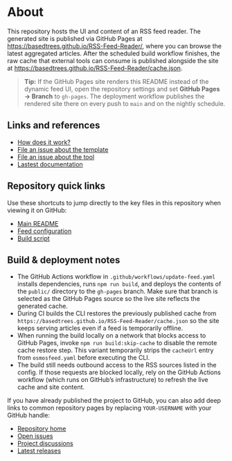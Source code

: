 # About

This repository hosts the UI and content of an RSS feed reader. The
generated site is published via GitHub Pages at
https://basedtrees.github.io/RSS-Feed-Reader/, where you can browse the
latest aggregated articles. After the scheduled build workflow finishes,
the raw cache that external tools can consume is published alongside the
site at https://basedtrees.github.io/RSS-Feed-Reader/cache.json.

> **Tip:** If the GitHub Pages site renders this README instead of the
> dynamic feed UI, open the repository settings and set **GitHub Pages →
> Branch** to `gh-pages`. The deployment workflow publishes the rendered
> site there on every push to `main` and on the nightly schedule.

## Links and references

- [How does it work?](https://github.com/osmoscraft/osmosfeed#osmosfeed)
- [File an issue about the template](https://github.com/osmoscraft/osmosfeed-template)
- [File an issue about the tool](https://github.com/osmoscraft/osmosfeed)
- [Lastest documentation](https://github.com/osmoscraft/osmosfeed)

## Repository quick links

Use these shortcuts to jump directly to the key files in this repository when viewing it on GitHub:

- [Main README](./README.md)
- [Feed configuration](./osmosfeed.yaml)
- [Build script](./package.json)

## Build & deployment notes

- The GitHub Actions workflow in `.github/workflows/update-feed.yaml`
  installs dependencies, runs `npm run build`, and deploys the contents
  of the `public/` directory to the `gh-pages` branch. Make sure that
  branch is selected as the GitHub Pages source so the live site reflects
  the generated cache.
- During CI builds the CLI restores the previously published cache from
  `https://basedtrees.github.io/RSS-Feed-Reader/cache.json` so the site
  keeps serving articles even if a feed is temporarily offline.
- When running the build locally on a network that blocks access to
  GitHub Pages, invoke `npm run build:skip-cache` to disable the remote
  cache restore step. This variant temporarily strips the `cacheUrl`
  entry from `osmosfeed.yaml` before executing the CLI.
- The build still needs outbound access to the RSS sources listed in the
  config. If those requests are blocked locally, rely on the GitHub
  Actions workflow (which runs on GitHub’s infrastructure) to refresh the
  live cache and site content.

If you have already published the project to GitHub, you can also add deep links to common repository pages by replacing `YOUR-USERNAME` with your GitHub handle:

- [Repository home](https://github.com/YOUR-USERNAME/RSS-Feed-Reader)
- [Open issues](https://github.com/YOUR-USERNAME/RSS-Feed-Reader/issues)
- [Project discussions](https://github.com/YOUR-USERNAME/RSS-Feed-Reader/discussions)
- [Latest releases](https://github.com/YOUR-USERNAME/RSS-Feed-Reader/releases)
